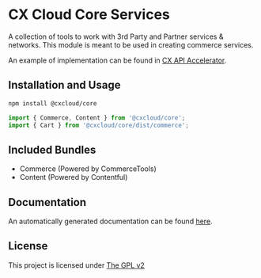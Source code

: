 # CX Cloud Core Services

A collection of tools to work with 3rd Party and Partner services & networks. This module is meant to be used in creating commerce services.

An example of implementation can be found in [CX API Accelerator](https://github.com/cxcloud/api-accelerator).

## Installation and Usage

```sh
npm install @cxcloud/core
```

```js
import { Commerce, Content } from '@cxcloud/core';
import { Cart } from '@cxcloud/core/dist/commerce';
```

## Included Bundles

+ Commerce (Powered by CommerceTools)
+ Content (Powered by Contentful)

## Documentation

An automatically generated documentation can be found [here](https://cxcloud.github.io/core-services/).

## License

This project is licensed under [The GPL v2](LICENSE)
